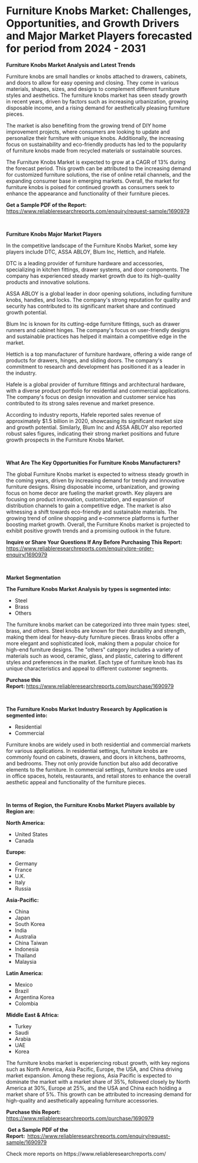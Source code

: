 <p><h1>Furniture Knobs Market: Challenges, Opportunities, and Growth Drivers and Major Market Players forecasted for period from 2024 - 2031</h1></p><p><strong>Furniture Knobs Market Analysis and Latest Trends</strong></p>
<p><p>Furniture knobs are small handles or knobs attached to drawers, cabinets, and doors to allow for easy opening and closing. They come in various materials, shapes, sizes, and designs to complement different furniture styles and aesthetics. The furniture knobs market has seen steady growth in recent years, driven by factors such as increasing urbanization, growing disposable income, and a rising demand for aesthetically pleasing furniture pieces.</p><p>The market is also benefiting from the growing trend of DIY home improvement projects, where consumers are looking to update and personalize their furniture with unique knobs. Additionally, the increasing focus on sustainability and eco-friendly products has led to the popularity of furniture knobs made from recycled materials or sustainable sources.</p><p>The Furniture Knobs Market is expected to grow at a CAGR of 13% during the forecast period. This growth can be attributed to the increasing demand for customized furniture solutions, the rise of online retail channels, and the expanding consumer base in emerging markets. Overall, the market for furniture knobs is poised for continued growth as consumers seek to enhance the appearance and functionality of their furniture pieces.</p></p>
<p><strong>Get a Sample PDF of the Report:&nbsp;</strong> <a href="https://www.reliableresearchreports.com/enquiry/request-sample/1690979">https://www.reliableresearchreports.com/enquiry/request-sample/1690979</a></p>
<p>&nbsp;</p>
<p><strong>Furniture Knobs Major Market Players</strong></p>
<p><p>In the competitive landscape of the Furniture Knobs Market, some key players include DTC, ASSA ABLOY, Blum Inc, Hettich, and Hafele.</p><p>DTC is a leading provider of furniture hardware and accessories, specializing in kitchen fittings, drawer systems, and door components. The company has experienced steady market growth due to its high-quality products and innovative solutions.</p><p>ASSA ABLOY is a global leader in door opening solutions, including furniture knobs, handles, and locks. The company's strong reputation for quality and security has contributed to its significant market share and continued growth potential.</p><p>Blum Inc is known for its cutting-edge furniture fittings, such as drawer runners and cabinet hinges. The company's focus on user-friendly designs and sustainable practices has helped it maintain a competitive edge in the market.</p><p>Hettich is a top manufacturer of furniture hardware, offering a wide range of products for drawers, hinges, and sliding doors. The company's commitment to research and development has positioned it as a leader in the industry.</p><p>Hafele is a global provider of furniture fittings and architectural hardware, with a diverse product portfolio for residential and commercial applications. The company's focus on design innovation and customer service has contributed to its strong sales revenue and market presence.</p><p>According to industry reports, Hafele reported sales revenue of approximately $1.5 billion in 2020, showcasing its significant market size and growth potential. Similarly, Blum Inc and ASSA ABLOY also reported robust sales figures, indicating their strong market positions and future growth prospects in the Furniture Knobs Market.</p></p>
<p>&nbsp;</p>
<p><strong>What Are The Key Opportunities For Furniture Knobs Manufacturers?</strong></p>
<p><p>The global Furniture Knobs market is expected to witness steady growth in the coming years, driven by increasing demand for trendy and innovative furniture designs. Rising disposable income, urbanization, and growing focus on home decor are fueling the market growth. Key players are focusing on product innovation, customization, and expansion of distribution channels to gain a competitive edge. The market is also witnessing a shift towards eco-friendly and sustainable materials. The growing trend of online shopping and e-commerce platforms is further boosting market growth. Overall, the Furniture Knobs market is projected to exhibit positive growth trends and a promising outlook in the future.</p></p>
<p><strong>Inquire or Share Your Questions If Any Before Purchasing This Report:</strong> <a href="https://www.reliableresearchreports.com/enquiry/pre-order-enquiry/1690979">https://www.reliableresearchreports.com/enquiry/pre-order-enquiry/1690979</a></p>
<p>&nbsp;</p>
<p><strong>Market Segmentation</strong></p>
<p><strong>The Furniture Knobs Market Analysis by types is segmented into:</strong></p>
<p><ul><li>Steel</li><li>Brass</li><li>Others</li></ul></p>
<p><p>The furniture knobs market can be categorized into three main types: steel, brass, and others. Steel knobs are known for their durability and strength, making them ideal for heavy-duty furniture pieces. Brass knobs offer a more elegant and sophisticated look, making them a popular choice for high-end furniture designs. The "others" category includes a variety of materials such as wood, ceramic, glass, and plastic, catering to different styles and preferences in the market. Each type of furniture knob has its unique characteristics and appeal to different customer segments.</p></p>
<p><strong>Purchase this Report:&nbsp;</strong><a href="https://www.reliableresearchreports.com/purchase/1690979">https://www.reliableresearchreports.com/purchase/1690979</a></p>
<p>&nbsp;</p>
<p><strong>The Furniture Knobs Market Industry Research by Application is segmented into:</strong></p>
<p><ul><li>Residential</li><li>Commercial</li></ul></p>
<p><p>Furniture knobs are widely used in both residential and commercial markets for various applications. In residential settings, furniture knobs are commonly found on cabinets, drawers, and doors in kitchens, bathrooms, and bedrooms. They not only provide function but also add decorative elements to the furniture. In commercial settings, furniture knobs are used in office spaces, hotels, restaurants, and retail stores to enhance the overall aesthetic appeal and functionality of the furniture pieces.</p></p>
<p>&nbsp;</p>
<p><strong>In terms of Region, the Furniture Knobs Market Players available by Region are:</strong></p>
<p>
    <p> <strong> North America: </strong>
        <ul>
            <li>United States</li>
            <li>Canada</li>
        </ul>
        </p> 
    <p> <strong> Europe: </strong>
        <ul>
            <li>Germany</li>
            <li>France</li>
            <li>U.K.</li>
            <li>Italy</li>
            <li>Russia</li>
        </ul>
        </p> 
    <p> <strong> Asia-Pacific: </strong>
        <ul>
            <li>China</li>
            <li>Japan</li>
            <li>South Korea</li>
            <li>India</li>
            <li>Australia</li>
            <li>China Taiwan</li>
            <li>Indonesia</li>
            <li>Thailand</li>
            <li>Malaysia</li>
        </ul>
        </p> 
    <p> <strong> Latin America: </strong>
        <ul>
            <li>Mexico</li>
            <li>Brazil</li>
            <li>Argentina Korea</li>
            <li>Colombia</li>
        </ul>
        </p> 
    <p> <strong> Middle East & Africa: </strong>
        <ul>
            <li>Turkey</li>
            <li>Saudi</li>
            <li>Arabia</li>
            <li>UAE</li>
            <li>Korea</li>
        </ul>
    </p>
    </p>
<p><p>The furniture knobs market is experiencing robust growth, with key regions such as North America, Asia Pacific, Europe, the USA, and China driving market expansion. Among these regions, Asia Pacific is expected to dominate the market with a market share of 35%, followed closely by North America at 30%, Europe at 25%, and the USA and China each holding a market share of 5%. This growth can be attributed to increasing demand for high-quality and aesthetically appealing furniture accessories.</p></p>
<p><strong>Purchase this Report: </strong><a href="https://www.reliableresearchreports.com/purchase/1690979">https://www.reliableresearchreports.com/purchase/1690979</a></p>
<p>&nbsp;<strong>Get a Sample PDF of the Report:&nbsp;&nbsp;</strong><a href="https://www.reliableresearchreports.com/enquiry/request-sample/1690979">https://www.reliableresearchreports.com/enquiry/request-sample/1690979</a></p>
<p><strong></strong></p>
<p>Check more reports on https://www.reliableresearchreports.com/</p>